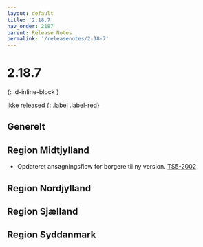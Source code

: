 ```yaml
---
layout: default
title: '2.18.7'
nav_order: 2187
parent: Release Notes
permalink: '/releasenotes/2-18-7'
---
```


# 2.18.7
{: .d-inline-block }

Ikke released
{: .label .label-red}

## Generelt

## Region Midtjylland
- Opdateret ansøgningsflow for borgere til ny version. [TS5-2002](https://sd.trifork.com/browse/TS5-2002)

## Region Nordjylland
  
## Region Sjælland

## Region Syddanmark

